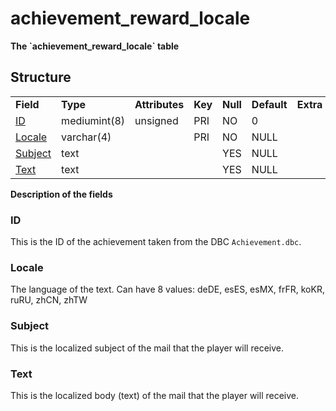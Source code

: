 # achievement\_reward\_locale

**The \`achievement\_reward\_locale\` table**

## Structure

|                     |              |                |         |          |             |           |             |
|---------------------|--------------|----------------|---------|----------|-------------|-----------|-------------|
| **Field**           | **Type**     | **Attributes** | **Key** | **Null** | **Default** | **Extra** | **Comment** |
| [ID](#id)           | mediumint(8) | unsigned       | PRI     | NO       | 0           |           |             |
| [Locale](#locale)   | varchar(4)   |                | PRI     | NO       | NULL        |           |             |
| [Subject](#subject) | text         |                |         | YES      | NULL        |           |             |
| [Text](#text)       | text         |                |         | YES      | NULL        |           |             |

**Description of the fields**

### ID

This is the ID of the achievement taken from the DBC `Achievement.dbc`.

### Locale

The language of the text.
Can have 8 values: deDE, esES, esMX, frFR, koKR, ruRU, zhCN, zhTW

### Subject

This is the localized subject of the mail that the player will receive.

### Text

This is the localized body (text) of the mail that the player will receive.
